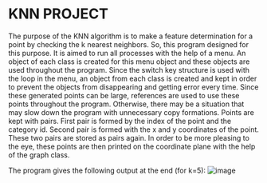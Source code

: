 # KNN PROJECT
The purpose of the KNN algorithm is to make a feature determination for a point 
by checking the k nearest neighbors. So, this program designed for this purpose. It is 
aimed to run all processes with the help of a menu. An object of each class is created for 
this menu object and these objects are used throughout the program. Since the switch 
key structure is used with the loop in the menu, an object from each class is created and 
kept in order to prevent the objects from disappearing and getting error every time.
Since these generated points can be large, references are used to use these points 
throughout the program. Otherwise, there may be a situation that may slow down the 
program with unnecessary copy formations. Points are kept with pairs. First pair is 
formed by the index of the point and the category id. Second pair is formed with the x 
and y coordinates of the point. These two pairs are stored as pairs again. In order to be 
more pleasing to the eye, these points are then printed on the coordinate plane with the 
help of the graph class.

The program gives the following output at the end (for k=5):
![image](https://github.com/gfbpae/KNN/assets/94529874/5f70dff6-e364-4730-aeae-e919ca934ba4)
